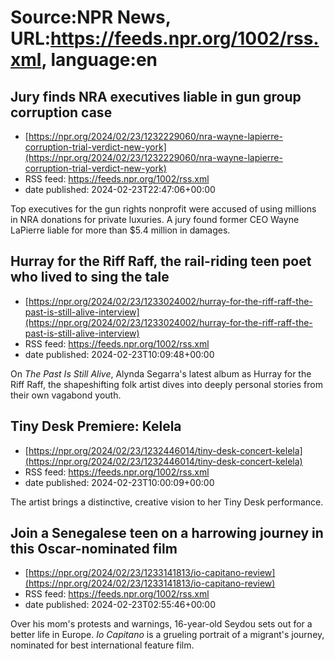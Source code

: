 # Source:NPR News, URL:https://feeds.npr.org/1002/rss.xml, language:en

## Jury finds NRA executives liable in gun group corruption case
 - [https://npr.org/2024/02/23/1232229060/nra-wayne-lapierre-corruption-trial-verdict-new-york](https://npr.org/2024/02/23/1232229060/nra-wayne-lapierre-corruption-trial-verdict-new-york)
 - RSS feed: https://feeds.npr.org/1002/rss.xml
 - date published: 2024-02-23T22:47:06+00:00

Top executives for the gun rights nonprofit were accused of using millions in NRA donations for private luxuries.  A jury found former CEO Wayne LaPierre liable for more than $5.4 million in damages.

## Hurray for the Riff Raff, the rail-riding teen poet who lived to sing the tale
 - [https://npr.org/2024/02/23/1233024002/hurray-for-the-riff-raff-the-past-is-still-alive-interview](https://npr.org/2024/02/23/1233024002/hurray-for-the-riff-raff-the-past-is-still-alive-interview)
 - RSS feed: https://feeds.npr.org/1002/rss.xml
 - date published: 2024-02-23T10:09:48+00:00

On <em>The Past Is Still Alive</em>, Alynda Segarra's latest album as Hurray for the Riff Raff, the shapeshifting folk artist dives into deeply personal stories from their own vagabond youth.<br />

## Tiny Desk Premiere: Kelela
 - [https://npr.org/2024/02/23/1232446014/tiny-desk-concert-kelela](https://npr.org/2024/02/23/1232446014/tiny-desk-concert-kelela)
 - RSS feed: https://feeds.npr.org/1002/rss.xml
 - date published: 2024-02-23T10:00:09+00:00

The artist brings a distinctive, creative vision to her Tiny Desk performance.

## Join a Senegalese teen on a harrowing journey in this Oscar-nominated film
 - [https://npr.org/2024/02/23/1233141813/io-capitano-review](https://npr.org/2024/02/23/1233141813/io-capitano-review)
 - RSS feed: https://feeds.npr.org/1002/rss.xml
 - date published: 2024-02-23T02:55:46+00:00

Over his mom's protests and warnings, 16-year-old Seydou sets out for a better life in Europe. <em>Io Capitano </em>is<em> </em>a grueling portrait of a migrant's journey, nominated for best international feature film.

